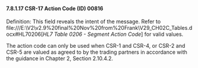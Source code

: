 #### 7.8.1.17 CSR-17 Action Code (ID) 00816

Definition: This field reveals the intent of the message. Refer to file:///E:\V2\v2.9%20final%20Nov%20from%20Frank\V29_CH02C_Tables.docx#HL70206[_HL7 Table 0206 - Segment Action Code_] for valid values.

The action code can only be used when CSR-1 and CSR-4, or CSR-2 and CSR-5 are valued as agreed to by the trading partners in accordance with the guidance in Chapter 2, Section 2.10.4.2.
